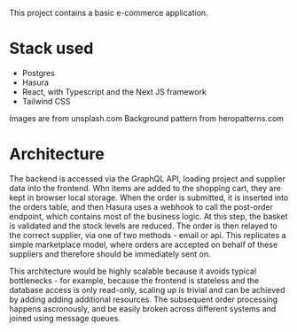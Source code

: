 This project contains a basic e-commerce application.

# Stack used

- Postgres
- Hasura
- React, with Typescript and the Next JS framework
- Tailwind CSS

Images are from unsplash.com
Background pattern from heropatterns.com

# Architecture

The backend is accessed via the GraphQL API, loading project and supplier data into the frontend. Whn items are added to the shopping cart, they are kept in browser local storage.
When the order is submitted, it is inserted into the orders table, and then Hasura uses a webhook to call the post-order endpoint, which contains most of the business logic. At this step, the basket is validated and the stock levels are reduced. The order is then relayed to the correct supplier, via one of two methods - email or api. This replicates a simple marketplace model, where orders are accepted on behalf of these suppliers and therefore should be immediately sent on.

This architecture would be highly scalable because it avoids typical bottlenecks - for example, because the frontend is stateless and the database access is only read-only, scaling up is trivial and can be achieved by adding adding additional resources. The subsequent order processing happens ascronously, and be easily broken across different systems and joined using message queues.
